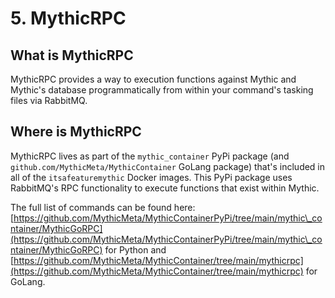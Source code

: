 # 5. MythicRPC

## What is MythicRPC

MythicRPC provides a way to execution functions against Mythic and Mythic's database programmatically from within your command's tasking files via RabbitMQ.

## Where is MythicRPC

MythicRPC lives as part of the `mythic_container` PyPi package (and `github.com/MythicMeta/MythicContainer` GoLang package) that's included in all of the `itsafeaturemythic` Docker images. This PyPi package uses RabbitMQ's RPC functionality to execute functions that exist within Mythic.

The full list of commands can be found here: [https://github.com/MythicMeta/MythicContainerPyPi/tree/main/mythic\_container/MythicGoRPC](https://github.com/MythicMeta/MythicContainerPyPi/tree/main/mythic\_container/MythicGoRPC) for Python and [https://github.com/MythicMeta/MythicContainer/tree/main/mythicrpc](https://github.com/MythicMeta/MythicContainer/tree/main/mythicrpc) for GoLang.
